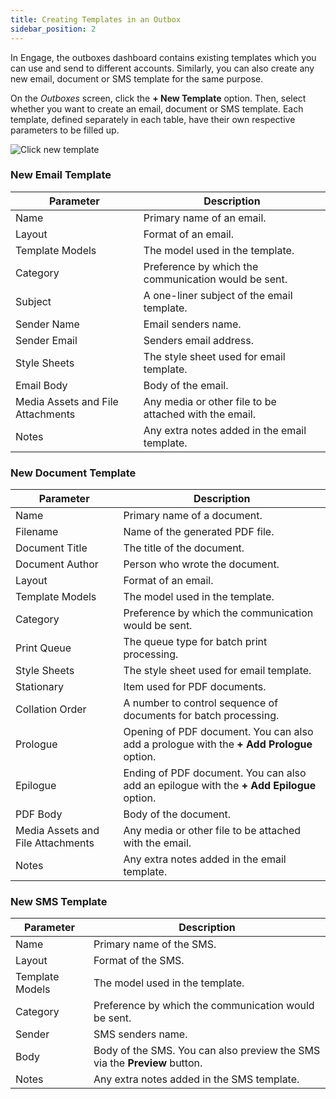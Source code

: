 ```yaml
---
title: Creating Templates in an Outbox
sidebar_position: 2
---
```


In Engage, the outboxes dashboard contains existing templates which you can use and send to different accounts. Similarly, you can also create any new email, document or SMS template for the same purpose.

On the *Outboxes* screen, click the **+ New Template** option. Then, select whether you want to create an email, document or SMS template. Each template, defined separately in each table, have their own respective parameters to be filled up.

![Click new template](./create-new-templates.gif)

### New Email Template

| Parameter | Description |   
| --------- | ----------- |
| Name | Primary name of an email. |
| Layout | Format of an email. |
| Template Models | The model used in the template. |
| Category | Preference by which the communication would be sent. |
| Subject | A one-liner subject of the email template. |
| Sender Name | Email senders name. |
| Sender Email | Senders email address. |
| Style Sheets | The style sheet used for email template.
| Email Body | Body of the email. |
| Media Assets and File Attachments | Any media or other file to be attached with the email. |
| Notes | Any extra notes added in the email template. |

### New Document Template

| Parameter | Description |   
| --------- | ----------- |
| Name | Primary name of a document. | 
| Filename | Name of the generated PDF file. | 
| Document Title | The title of the document. |
| Document Author | Person who wrote the document. |
| Layout | Format of an email. |
| Template Models | The model used in the template. |
| Category | Preference by which the communication would be sent. |
| Print Queue | The queue type for batch print processing. |
| Style Sheets | The style sheet used for email template. |
| Stationary | Item used for PDF documents. |
| Collation Order | A number to control sequence of documents for batch processing. |
| Prologue | Opening of PDF document. You can also add a prologue with the **+ Add Prologue** option. |
| Epilogue | Ending of PDF document. You can also add an epilogue with the **+ Add Epilogue** option. |
| PDF Body | Body of the document. |
| Media Assets and File Attachments | Any media or other file to be attached with the email. |
| Notes | Any extra notes added in the email template. |

### New SMS Template

| Parameter | Description |   
| --------- | ----------- |
| Name | Primary name of the SMS. |
| Layout | Format of the SMS. |
| Template Models | The model used in the template. |
| Category | Preference by which the communication would be sent. |
| Sender | SMS senders name. |
| Body | Body of the SMS. You can also preview the SMS via the **Preview** button. |
| Notes | Any extra notes added in the SMS template. |
 
